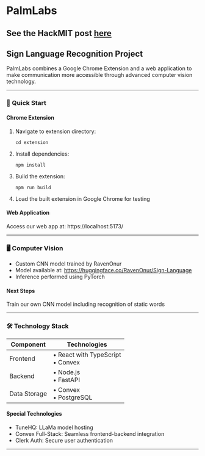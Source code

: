 # PalmLabs

## See the HackMIT post [here](https://ballot.hackmit.org/project/cxhxt-ryocx-ezugb-dcuxl)

## Sign Language Recognition Project

PalmLabs combines a Google Chrome Extension and a web application to make communication more accessible through advanced computer vision technology.

---

### 🚀 Quick Start

#### Chrome Extension
1. Navigate to extension directory:
   ```
   cd extension
   ```
2. Install dependencies:
   ```
   npm install
   ```
3. Build the extension:
   ```
   npm run build
   ```
4. Load the built extension in Google Chrome for testing

#### Web Application
Access our web app at: https://localhost:5173/

---

### 🖥️ Computer Vision

- Custom CNN model trained by RavenOnur
- Model available at: https://huggingface.co/RavenOnur/Sign-Language
- Inference performed using PyTorch

#### Next Steps
Train our own CNN model including recognition of static words

---

### 🛠️ Technology Stack

| Component | Technologies |
|-----------|--------------|
| Frontend  | • React with TypeScript<br>• Convex |
| Backend   | • Node.js<br>• FastAPI |
| Data Storage | • Convex<br>• PostgreSQL |

#### Special Technologies
- TuneHQ: LLaMa model hosting
- Convex Full-Stack: Seamless frontend-backend integration
- Clerk Auth: Secure user authentication

---
